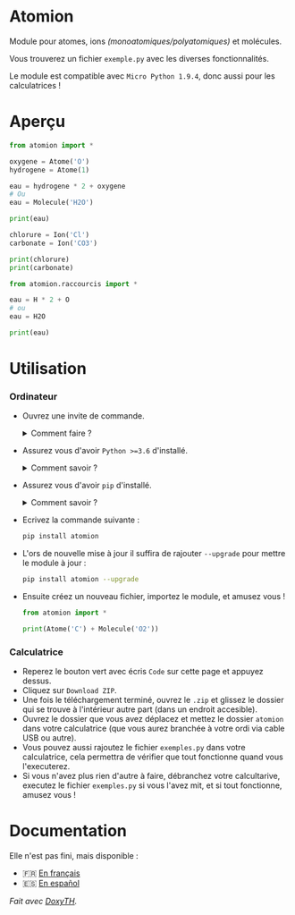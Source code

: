 # Atomion

Module pour atomes, ions _(monoatomiques/polyatomiques)_ et molécules.  
  
Vous trouverez un fichier `exemple.py` avec les diverses fonctionnalités.  
  
Le module est compatible avec `Micro Python 1.9.4`, donc aussi pour les calculatrices !  
  
# Aperçu

```python
from atomion import *

oxygene = Atome('O')
hydrogene = Atome(1)

eau = hydrogene * 2 + oxygene
# Ou
eau = Molecule('H2O')

print(eau)

chlorure = Ion('Cl')
carbonate = Ion('CO3')

print(chlorure)
print(carbonate)

from atomion.raccourcis import *

eau = H * 2 + O
# ou
eau = H2O

print(eau)
```

# Utilisation

### Ordinateur

- Ouvrez une invite de commande.  
  <details>
    <summary>Comment faire ?</summary>

    Appuyez sur la touche `Windows` + la touche `R`, et écrivez `cmd` dans la fenêtre qui s'est ouverte.
  </details>
  
- Assurez vous d'avoir `Python >=3.6` d'installé. 
  <details>
    <summary>Comment savoir ?</summary>

    Ecrivez `python --version` dans l'invite de commande. Si Python est installé cela affichera la version qui doit être supérieur à `3.6`.
    Si ce n'est pas le cas, [installer Python](https://www.python.org/downloads/) dans une version égal ou supérieur à 3.6 pour éviter les soucis de compatibilité.
  </details>
  
- Assurez vous d'avoir `pip` d'installé. 
  <details>
    <summary>Comment savoir ?</summary>

    Ecrivez `pip --version` dans l'invite de commande. Si `pip` est installé cela affichera la version qui doit être supérieur à `10.0.0`.  
    Si ce n'est pas le cas, écrivez `python -m pip install --upgrade pip` pour mettre à jour.
  </details>
  
- Ecrivez la commande suivante :  
    ```sh
    pip install atomion
    ```
  
- L'ors de nouvelle mise à jour il suffira de rajouter `--upgrade` pour mettre le module à jour : 
    ```sh
    pip install atomion --upgrade
    ```

- Ensuite créez un nouveau fichier, importez le module, et amusez vous !
    ```python
    from atomion import *

    print(Atome('C') + Molecule('O2'))
    ```

### Calculatrice

- Reperez le bouton vert avec écris `Code` sur cette page et appuyez dessus.
- Cliquez sur `Download ZIP`.
- Une fois le téléchargement terminé, ouvrez le `.zip` et glissez le dossier qui se trouve à l'intérieur autre part (dans un endroit accesible).
- Ouvrez le dossier que vous avez déplacez et mettez le dossier `atomion` dans votre calculatrice (que vous aurez branchée à votre ordi via cable USB ou autre).
- Vous pouvez aussi rajoutez le fichier `exemples.py` dans votre calculatrice, cela permettra de vérifier que tout fonctionne quand vous l'executerez.
- Si vous n'avez plus rien d'autre à faire, débranchez votre calcultarive, executez le fichier `exemples.py` si vous l'avez mit, et si tout fonctionne, amusez vous !
 
# Documentation

Elle n'est pas fini, mais disponible :
- 🇫🇷 [En français](https://4surix.github.io/atomion-doc/fr/annotated.html)
- 🇪🇸 [En español](https://4surix.github.io/atomion-doc/es/annotated.html)  
  
_Fait avec [DoxyTH](https://github.com/BioTheWolff/DoxyTH)._
